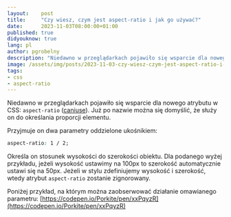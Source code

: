 ```yaml
---
layout:    post
title:     "Czy wiesz, czym jest aspect-ratio i jak go używać?"
date:      2023-11-03T08:00:00+01:00
published: true
didyouknow: true
lang: pl
author: pgrobelny
description: "Niedawno w przeglądarkach pojawiło się wsparcie dla nowego atrybutu w CSS: aspect-ratio. Jak można się domyślić już po nazwie, służy on do określania proporcji elementu..."
image: /assets/img/posts/2023-11-03-czy-wiesz-czym-jest-aspect-ratio-i-jak-go-uzywac/measure.webp
tags:
- css
- aspect-ratio
---
```

Niedawno w przeglądarkach pojawiło się wsparcie dla nowego atrybutu w CSS: `aspect-ratio` ([caniuse](https://caniuse.com/mdn-css_properties_aspect-ratio)). Już po nazwie można się domyślić, że służy on do określania proporcji elementu.

Przyjmuje on dwa parametry oddzielone ukośnikiem:
```css
aspect-ratio: 1 / 2;
```
Określa on stosunek wysokości do szerokości obiektu. Dla podanego wyżej przykładu, jeżeli wysokość ustawimy na 100px to szerokość automatycznie ustawi się na 50px. Jeżeli w stylu zdefiniujemy wysokość i szerokość, wtedy atrybut `aspect-ratio` zostanie zignorowany.

Poniżej przykład, na którym można zaobserwować działanie omawianego parametru:
[https://codepen.io/Porkite/pen/xxPqyzR](https://codepen.io/Porkite/pen/xxPqyzR)